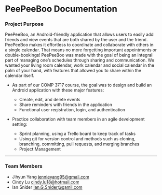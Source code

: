 # PeePeeBoo Documentation

### Project Purpose

PeePeeBoo, an Android-friendly application that allows users to easily add friends and view events that are both shared by the user and the friend.
PeePeeBoo makes it effortless to coordinate and collaborate with others in a single calendar. That means no more forgetting important appointments or double-bookings!
PeePeeBoo was made with the goal of being an integral part of managing one’s schedules through sharing and communication. We wanted your living room calendar, work calendar and social calendar in the palm of your hand, with features that allowed you to share within the calendar itself.


- As part of our COMP 3717 course, the goal was to design and build an Android application with these major features:
  - Create, edit, and delete events
  - Share reminders with friends in the application 
  - Functional user registration, login, and authentication

- Practice collaboration with team members in an agile development setting:
  - Sprint planning, using a Trello board to keep track of tasks
  - Using git for version control and methods such as cloning, branching, committing, pull requests, and merging branches 
  - Project Management

---

### Team Members

- Jihyun Yang jennieyang95@gmail.com
- Cindy Lu cindy.lu18@hotmail.com
- Ian Snider Ian.G.Snider@gamil.com
